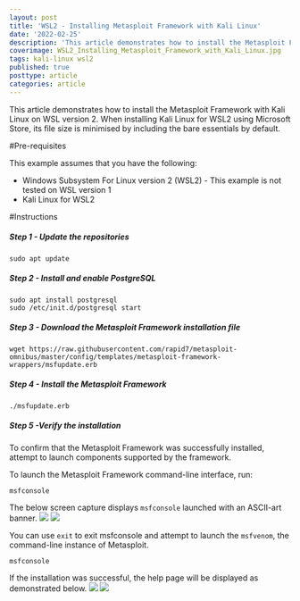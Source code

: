 ```yaml
---
layout: post
title: 'WSL2 - Installing Metasploit Framework with Kali Linux'
date: '2022-02-25'
description: 'This article demonstrates how to install the Metasploit Framework with Kali Linux on WSL2.'
coverimage: WSL2_Installing_Metasploit_Framework_with_Kali_Linux.jpg
tags: kali-linux wsl2
published: true
posttype: article
categories: article
---
```


This article demonstrates how to install the Metasploit Framework with Kali Linux on WSL version 2. When installing Kali Linux for WSL2 using Microsoft Store, its file size is minimised by including the bare essentials by default.

#Pre-requisites

This example assumes that you have the following:

- Windows Subsystem For Linux version 2 (WSL2) - This example is not tested on WSL version 1
- Kali Linux for WSL2

#Instructions

<h5 class="step">Step 1 - Update the repositories</h5>

```
sudo apt update
```

<h5 class="step">Step 2 - Install and enable PostgreSQL</h5>

```
sudo apt install postgresql
sudo /etc/init.d/postgresql start
```

<h5 class="step">Step 3 - Download the Metasploit Framework installation file</h5>

```
wget https://raw.githubusercontent.com/rapid7/metasploit-omnibus/master/config/templates/metasploit-framework-wrappers/msfupdate.erb
```

<h5 class="step">Step 4 - Install the Metasploit Framework</h5>

```
./msfupdate.erb
```

<h5 class="step">Step 5 -Verify the installation</h5>

To confirm that the Metasploit Framework was successfully installed, attempt to launch components supported by the framework.

To launch the Metasploit Framework command-line interface, run:

```
msfconsole
```

The below screen capture displays `msfconsole` launched with an ASCII-art banner.
<img src="/static/429fbf45-6b3a-4372-8e75-15ad3e5d60cd.png">
![](/media/markdown/2022/02/26/)

You can use `exit` to exit msfconsole and attempt to launch the `msfvenom`, the command-line instance of Metasploit.

```
msfconsole
```

If the installation was successful, the help page will be displayed as demonstrated below.
<img src="/static/fa427e84-580d-4edb-847d-e09776009dd1.png">
![](/media/markdown/2022/02/26/)